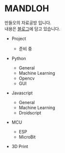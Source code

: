 # MANDLOH
만들오의 자료공방 입니다.  
내용은 [블로그]에 담고 있습니다.  

* Project  
  - 준비 중
  
* Python  
  - General
  - Machine Learning  
  - Opencv  
  - GUI  

* Javascript
  - General
  - Machine Learning  
  - Droidscript
 
* MCU
  - ESP
  - MicroBit
  
* 3D Print



[블로그]:  https://mandloh.tistory.com
